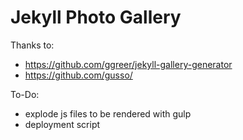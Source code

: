 # Jekyll Photo Gallery

Thanks to:
* https://github.com/ggreer/jekyll-gallery-generator
* https://github.com/gusso/

To-Do:
* explode js files to be rendered with gulp
* deployment script